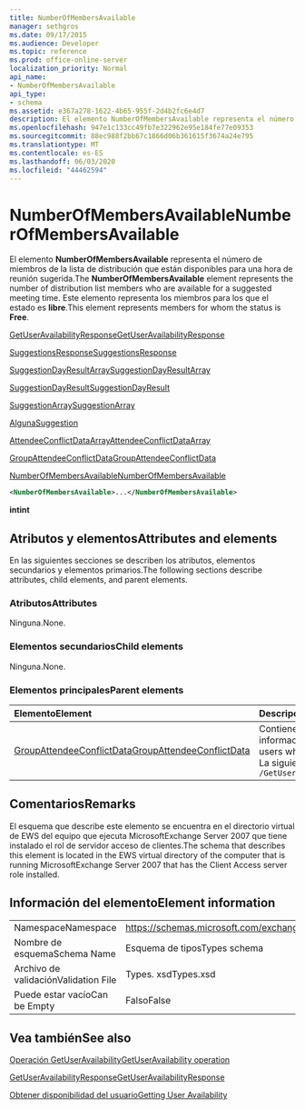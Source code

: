 ```yaml
---
title: NumberOfMembersAvailable
manager: sethgros
ms.date: 09/17/2015
ms.audience: Developer
ms.topic: reference
ms.prod: office-online-server
localization_priority: Normal
api_name:
- NumberOfMembersAvailable
api_type:
- schema
ms.assetid: e367a278-1622-4b65-955f-2d4b2fc6e4d7
description: El elemento NumberOfMembersAvailable representa el número de miembros de la lista de distribución que están disponibles para una hora de reunión sugerida. Este elemento representa los miembros para los que el estado es libre.
ms.openlocfilehash: 947e1c133cc49fb7e322962e95e184fe77e09353
ms.sourcegitcommit: 88ec988f2bb67c1866d06b361615f3674a24e795
ms.translationtype: MT
ms.contentlocale: es-ES
ms.lasthandoff: 06/03/2020
ms.locfileid: "44462594"
---
```

# <a name="numberofmembersavailable"></a><span data-ttu-id="7393b-104">NumberOfMembersAvailable</span><span class="sxs-lookup"><span data-stu-id="7393b-104">NumberOfMembersAvailable</span></span>

<span data-ttu-id="7393b-105">El elemento **NumberOfMembersAvailable** representa el número de miembros de la lista de distribución que están disponibles para una hora de reunión sugerida.</span><span class="sxs-lookup"><span data-stu-id="7393b-105">The **NumberOfMembersAvailable** element represents the number of distribution list members who are available for a suggested meeting time.</span></span> <span data-ttu-id="7393b-106">Este elemento representa los miembros para los que el estado es **libre**.</span><span class="sxs-lookup"><span data-stu-id="7393b-106">This element represents members for whom the status is **Free**.</span></span>
  
[<span data-ttu-id="7393b-107">GetUserAvailabilityResponse</span><span class="sxs-lookup"><span data-stu-id="7393b-107">GetUserAvailabilityResponse</span></span>](getuseravailabilityresponse.md)
  
[<span data-ttu-id="7393b-108">SuggestionsResponse</span><span class="sxs-lookup"><span data-stu-id="7393b-108">SuggestionsResponse</span></span>](suggestionsresponse.md)
  
[<span data-ttu-id="7393b-109">SuggestionDayResultArray</span><span class="sxs-lookup"><span data-stu-id="7393b-109">SuggestionDayResultArray</span></span>](suggestiondayresultarray.md)
  
[<span data-ttu-id="7393b-110">SuggestionDayResult</span><span class="sxs-lookup"><span data-stu-id="7393b-110">SuggestionDayResult</span></span>](suggestiondayresult.md)
  
[<span data-ttu-id="7393b-111">SuggestionArray</span><span class="sxs-lookup"><span data-stu-id="7393b-111">SuggestionArray</span></span>](suggestionarray.md)
  
[<span data-ttu-id="7393b-112">Alguna</span><span class="sxs-lookup"><span data-stu-id="7393b-112">Suggestion</span></span>](suggestion.md)
  
[<span data-ttu-id="7393b-113">AttendeeConflictDataArray</span><span class="sxs-lookup"><span data-stu-id="7393b-113">AttendeeConflictDataArray</span></span>](attendeeconflictdataarray.md)
  
[<span data-ttu-id="7393b-114">GroupAttendeeConflictData</span><span class="sxs-lookup"><span data-stu-id="7393b-114">GroupAttendeeConflictData</span></span>](groupattendeeconflictdata.md)
  
[<span data-ttu-id="7393b-115">NumberOfMembersAvailable</span><span class="sxs-lookup"><span data-stu-id="7393b-115">NumberOfMembersAvailable</span></span>](numberofmembersavailable.md)
  
```xml
<NumberOfMembersAvailable>...</NumberOfMembersAvailable>
```

 <span data-ttu-id="7393b-116">**int**</span><span class="sxs-lookup"><span data-stu-id="7393b-116">**int**</span></span>
## <a name="attributes-and-elements"></a><span data-ttu-id="7393b-117">Atributos y elementos</span><span class="sxs-lookup"><span data-stu-id="7393b-117">Attributes and elements</span></span>

<span data-ttu-id="7393b-118">En las siguientes secciones se describen los atributos, elementos secundarios y elementos primarios.</span><span class="sxs-lookup"><span data-stu-id="7393b-118">The following sections describe attributes, child elements, and parent elements.</span></span>
  
### <a name="attributes"></a><span data-ttu-id="7393b-119">Atributos</span><span class="sxs-lookup"><span data-stu-id="7393b-119">Attributes</span></span>

<span data-ttu-id="7393b-120">Ninguna.</span><span class="sxs-lookup"><span data-stu-id="7393b-120">None.</span></span>
  
### <a name="child-elements"></a><span data-ttu-id="7393b-121">Elementos secundarios</span><span class="sxs-lookup"><span data-stu-id="7393b-121">Child elements</span></span>

<span data-ttu-id="7393b-122">Ninguna.</span><span class="sxs-lookup"><span data-stu-id="7393b-122">None.</span></span>
  
### <a name="parent-elements"></a><span data-ttu-id="7393b-123">Elementos principales</span><span class="sxs-lookup"><span data-stu-id="7393b-123">Parent elements</span></span>

|<span data-ttu-id="7393b-124">**Elemento**</span><span class="sxs-lookup"><span data-stu-id="7393b-124">**Element**</span></span>|<span data-ttu-id="7393b-125">**Descripción**</span><span class="sxs-lookup"><span data-stu-id="7393b-125">**Description**</span></span>|
|:-----|:-----|
|[<span data-ttu-id="7393b-126">GroupAttendeeConflictData</span><span class="sxs-lookup"><span data-stu-id="7393b-126">GroupAttendeeConflictData</span></span>](groupattendeeconflictdata.md) <br/> |<span data-ttu-id="7393b-127">Contiene información de conflictos de agregados sobre el número de usuarios que están disponibles, el número de usuarios que tienen conflictos y el número de usuarios que no tienen información de disponibilidad en una lista de distribución para una hora de reunión sugerida.</span><span class="sxs-lookup"><span data-stu-id="7393b-127">Contains aggregate conflict information about the number of users who are available, the number of users who have conflicts, and the number of users who do not have availability information in a distribution list for a suggested meeting time.</span></span>  <br/> <span data-ttu-id="7393b-128">La siguiente es la expresión XPath a este elemento:</span><span class="sxs-lookup"><span data-stu-id="7393b-128">The following is the XPath expression to this element:</span></span>  <br/>  `/GetUserAvailabilityResponse/SuggestionsResponse/SuggestionDayResultArray/SuggestionDayResult[i]/SuggestionArray/Suggestion[i]/AttendeeConflictDataArray/GroupAttendeeConflictData[i]` <br/> |
   
## <a name="remarks"></a><span data-ttu-id="7393b-129">Comentarios</span><span class="sxs-lookup"><span data-stu-id="7393b-129">Remarks</span></span>

<span data-ttu-id="7393b-130">El esquema que describe este elemento se encuentra en el directorio virtual de EWS del equipo que ejecuta MicrosoftExchange Server 2007 que tiene instalado el rol de servidor acceso de clientes.</span><span class="sxs-lookup"><span data-stu-id="7393b-130">The schema that describes this element is located in the EWS virtual directory of the computer that is running MicrosoftExchange Server 2007 that has the Client Access server role installed.</span></span>
  
## <a name="element-information"></a><span data-ttu-id="7393b-131">Información del elemento</span><span class="sxs-lookup"><span data-stu-id="7393b-131">Element information</span></span>

|||
|:-----|:-----|
|<span data-ttu-id="7393b-132">Namespace</span><span class="sxs-lookup"><span data-stu-id="7393b-132">Namespace</span></span>  <br/> |https://schemas.microsoft.com/exchange/services/2006/types  <br/> |
|<span data-ttu-id="7393b-133">Nombre de esquema</span><span class="sxs-lookup"><span data-stu-id="7393b-133">Schema Name</span></span>  <br/> |<span data-ttu-id="7393b-134">Esquema de tipos</span><span class="sxs-lookup"><span data-stu-id="7393b-134">Types schema</span></span>  <br/> |
|<span data-ttu-id="7393b-135">Archivo de validación</span><span class="sxs-lookup"><span data-stu-id="7393b-135">Validation File</span></span>  <br/> |<span data-ttu-id="7393b-136">Types. xsd</span><span class="sxs-lookup"><span data-stu-id="7393b-136">Types.xsd</span></span>  <br/> |
|<span data-ttu-id="7393b-137">Puede estar vacío</span><span class="sxs-lookup"><span data-stu-id="7393b-137">Can be Empty</span></span>  <br/> |<span data-ttu-id="7393b-138">Falso</span><span class="sxs-lookup"><span data-stu-id="7393b-138">False</span></span>  <br/> |
   
## <a name="see-also"></a><span data-ttu-id="7393b-139">Vea también</span><span class="sxs-lookup"><span data-stu-id="7393b-139">See also</span></span>



[<span data-ttu-id="7393b-140">Operación GetUserAvailability</span><span class="sxs-lookup"><span data-stu-id="7393b-140">GetUserAvailability operation</span></span>](getuseravailability-operation.md)
  
[<span data-ttu-id="7393b-141">GetUserAvailabilityResponse</span><span class="sxs-lookup"><span data-stu-id="7393b-141">GetUserAvailabilityResponse</span></span>](getuseravailabilityresponse.md)


[<span data-ttu-id="7393b-142">Obtener disponibilidad del usuario</span><span class="sxs-lookup"><span data-stu-id="7393b-142">Getting User Availability</span></span>](https://msdn.microsoft.com/library/d4133fcb-9b0f-4e6b-aadf-a389da83516a%28Office.15%29.aspx)

